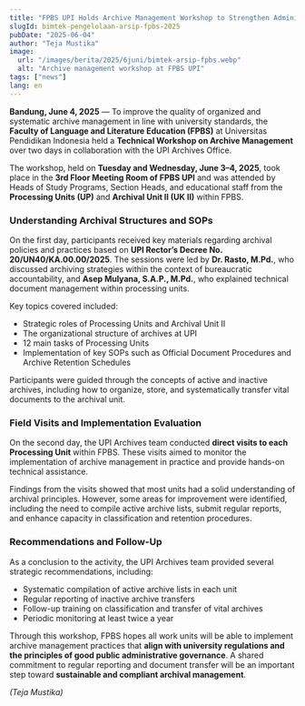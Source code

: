 ```yaml
---
title: "FPBS UPI Holds Archive Management Workshop to Strengthen Administrative Order in Processing and Archival Units"
slugId: bimtek-pengelolaan-arsip-fpbs-2025
pubDate: "2025-06-04"
author: "Teja Mustika"
image:
  url: "/images/berita/2025/6juni/bimtek-arsip-fpbs.webp"
  alt: "Archive management workshop at FPBS UPI"
tags: ["news"]
lang: en
---
```


**Bandung, June 4, 2025** — To improve the quality of organized and systematic archive management in line with university standards, the **Faculty of Language and Literature Education (FPBS)** at Universitas Pendidikan Indonesia held a **Technical Workshop on Archive Management** over two days in collaboration with the UPI Archives Office.

The workshop, held on **Tuesday and Wednesday, June 3–4, 2025**, took place in the **3rd Floor Meeting Room of FPBS UPI** and was attended by Heads of Study Programs, Section Heads, and educational staff from the **Processing Units (UP)** and **Archival Unit II (UK II)** within FPBS.

### Understanding Archival Structures and SOPs

On the first day, participants received key materials regarding archival policies and practices based on **UPI Rector’s Decree No. 20/UN40/KA.00.00/2025**. The sessions were led by **Dr. Rasto, M.Pd.**, who discussed archiving strategies within the context of bureaucratic accountability, and **Asep Mulyana, S.A.P., M.Pd.**, who explained technical document management within processing units.

Key topics covered included:

- Strategic roles of Processing Units and Archival Unit II  
- The organizational structure of archives at UPI  
- 12 main tasks of Processing Units  
- Implementation of key SOPs such as Official Document Procedures and Archive Retention Schedules  

Participants were guided through the concepts of active and inactive archives, including how to organize, store, and systematically transfer vital documents to the archival unit.

### Field Visits and Implementation Evaluation

On the second day, the UPI Archives team conducted **direct visits to each Processing Unit** within FPBS. These visits aimed to monitor the implementation of archive management in practice and provide hands-on technical assistance.

Findings from the visits showed that most units had a solid understanding of archival principles. However, some areas for improvement were identified, including the need to compile active archive lists, submit regular reports, and enhance capacity in classification and retention procedures.

### Recommendations and Follow-Up

As a conclusion to the activity, the UPI Archives team provided several strategic recommendations, including:

- Systematic compilation of active archive lists in each unit  
- Regular reporting of inactive archive transfers  
- Follow-up training on classification and transfer of vital archives  
- Periodic monitoring at least twice a year  

Through this workshop, FPBS hopes all work units will be able to implement archive management practices that **align with university regulations and the principles of good public administrative governance**. A shared commitment to regular reporting and document transfer will be an important step toward **sustainable and compliant archival management**.


*(Teja Mustika)*